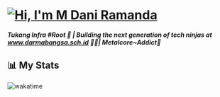 # [![Hi, I'm M Dani Ramanda](https://readme-typing-svg.herokuapp.com/?size=24&vCenter=true&lines=%F0%9F%91%8B+Hi%2C+I%27m+Muhamad+Dani+Ramanda+;%F0%9F%92%BB+DevOps|Tukang+Server+)](https://git.io/typing-svg)

<i><b>Tukang Infra #Root 🔄 | Building the next generation of tech ninjas at www.darmabangsa.sch.id 👨‍🎓| Metalcore~Addict🤘</b></i>


## 📊 My Stats

<img src="https://github-readme-stats.vercel.app/api/wakatime?username=@cehamot&theme=ayu-mirage&hide_border=true&layout=compact" alt="wakatime" />
